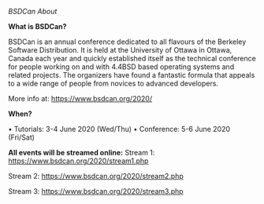 *BSDCan About*

**What is BSDCan?**

BSDCan is an annual conference dedicated to all flavours of the Berkeley Software Distribution. 
It is held at the University of Ottawa in Ottawa, Canada each year and quickly established itself as the technical conference 
for people working on and with 4.4BSD based operating systems and related projects. The organizers have found a fantastic formula 
that appeals to a wide range of people from novices to advanced developers. 

More info at: https://www.bsdcan.org/2020/ 


**When?**

•	Tutorials: 3-4 June 2020 (Wed/Thu)
•	Conference: 5-6 June 2020 (Fri/Sat)

**All events will be streamed online:** 
Stream 1:  https://www.bsdcan.org/2020/stream1.php

Stream 2:  https://www.bsdcan.org/2020/stream2.php

Stream 3:  https://www.bsdcan.org/2020/stream3.php


